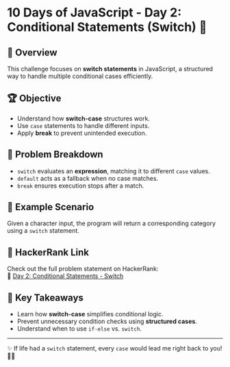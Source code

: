# 10 Days of JavaScript - Day 2: Conditional Statements (Switch) 🚀

## 📌 Overview

This challenge focuses on **switch statements** in JavaScript, a structured way to handle multiple conditional cases efficiently.

## 🏆 Objective

- Understand how **switch-case** structures work.
- Use `case` statements to handle different inputs.
- Apply **break** to prevent unintended execution.

## 📂 Problem Breakdown

- `switch` evaluates an **expression**, matching it to different `case` values.
- `default` acts as a fallback when no case matches.
- `break` ensures execution stops after a match.

## 📌 Example Scenario

Given a character input, the program will return a corresponding category using a `switch` statement.

## 🔗 HackerRank Link

Check out the full problem statement on HackerRank:  
🔗 [Day 2: Conditional Statements - Switch](https://www.hackerrank.com/domains/tutorials/10-days-of-javascript)

## 🎯 Key Takeaways

- Learn how **switch-case** simplifies conditional logic.
- Prevent unnecessary condition checks using **structured cases**.
- Understand when to use `if-else` vs. `switch`.

---

✨ If life had a `switch` statement, every `case` would lead me right back to you! 💖😊
